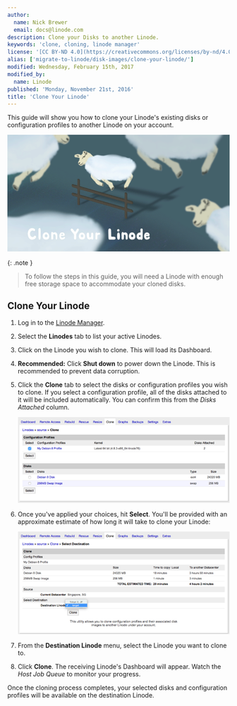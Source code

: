 ```yaml
---
author:
  name: Nick Brewer
  email: docs@linode.com
description: Clone your Disks to another Linode.
keywords: 'clone, cloning, linode manager'
license: '[CC BY-ND 4.0](https://creativecommons.org/licenses/by-nd/4.0)'
alias: ['migrate-to-linode/disk-images/clone-your-linode/']
modified: Wednesday, February 15th, 2017
modified_by:
  name: Linode
published: 'Monday, November 21st, 2016'
title: 'Clone Your Linode'
---
```


This guide will show you how to clone your Linode's existing disks or configuration profiles to another Linode on your account.

![Clone Your Linode](/content/assets/clone-your-linode.png "Clone Your Linode")

{: .note }
>
> To follow the steps in this guide, you will need a Linode with enough free storage space to accommodate your cloned disks.

## Clone Your Linode

1.  Log in to the [Linode Manager](https://manager.linode.com).
2.  Select the **Linodes** tab to list your active Linodes.
3.  Click on the Linode you wish to clone. This will load its Dashboard.
4.  **Recommended:** Click **Shut down** to power down the Linode. This is recommended to prevent data corruption.
5.  Click the **Clone** tab to select the disks or configuration profiles you wish to clone. If you select a configuration profile, all of the disks attached to it will be included automatically. You can confirm this from the *Disks Attached* column.

	[![Selecting configuration profiles and disks to migrate](/content/assets/clone-tab-small.png)](/content/assets/clone-tab.png "Selecting configuration profiles and disks to migrate")

6.  Once you've applied your choices, hit **Select**. You'll be provided with an approximate estimate of how long it will take to clone your Linode:

	[![Clone summary page](/content/assets/clone-tab-destination-small.png)](/content/assets/clone-tab-destination.png "Clone summary page")

7.  From the **Destination Linode** menu, select the Linode you want to clone to.
8.  Click **Clone**. The receiving Linode's Dashboard will appear. Watch the *Host Job Queue* to monitor your progress.

Once the cloning process completes, your selected disks and configuration profiles will be available on the destination Linode.

